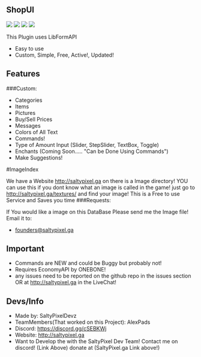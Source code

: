 ## ShopUI
[![](https://poggit.pmmp.io/shield.state/CustomShopUI)](https://poggit.pmmp.io/p/CustomShopUI)
[![](https://poggit.pmmp.io/shield.api/CustomShopUI)](https://poggit.pmmp.io/p/CustomShopUI)
[![](https://poggit.pmmp.io/shield.dl.total/CustomShopUI)](https://poggit.pmmp.io/p/CustomShopUI)
[![](https://poggit.pmmp.io/shield.dl/CustomShopUI)](https://poggit.pmmp.io/p/CustomShopUI)

This Plugin uses LibFormAPI
- Easy to use 
- Custom, Simple, Free, Active!, Updated!

## Features

###Custom:
- Categories
- Items
- Pictures
- Buy/Sell Prices
- Messages
- Colors of All Text
- Commands!
- Type of Amount Input (Slider, StepSlider, TextBox, Toggle)
- Enchants (Coming Soon..... "Can be Done Using Commands")
- Make Suggestions!

#ImageIndex

We have a Website http://saltypixel.ga on there is a Image directory!
YOU can use this if you dont know what an image is called in the game!
just go to http://saltypixel.ga/textures/ and find your image!
This is a Free to use Service and Saves you time 
###Requests:

If You would like a image on this DataBase Please send me the Image file! Email it to:
- founders@saltypixel.ga

## Important
- Commands are NEW and could be Buggy but probably not!
- Requires EconomyAPI by ONEBONE!
- any issues need to be reported on the github repo in the issues section OR at http://saltypixel.ga in the LiveChat!

## Devs/Info

- Made by: SaltyPixelDevz
- TeamMembers(That worked on this Project): AlexPads
- Discord: https://discord.gg/cSEBKWj
- Website: http://saltypixel.ga
- Want to Develop the with the SaltyPixel Dev Team! Contact me on discord! (Link Above) 
donate at (SaltyPixel.ga Link above!)
